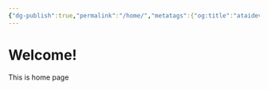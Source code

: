 ```yaml
---
{"dg-publish":true,"permalink":"/home/","metatags":{"og:title":"ataidev.cc","og:description":"Welcome to ataidev.cc!"},"pinned":true,"tags":["gardenEntry"],"updated":"2024-08-14T18:51:13.540+09:00"}
---
```



# Welcome!

This is home page